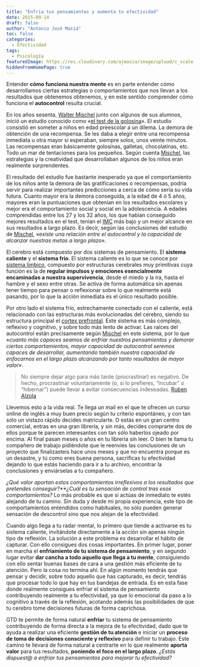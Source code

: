 ```yaml
---
title: "Enfria tus pensamientos y aumenta tu efectividad"
date: 2015-09-14
draft: false
author: "Antonio José Masiá"
toc: false
categories:
  - Efectividad
tags:
  - Psicología
featuredImage: https://res.cloudinary.com/ajmasia/image/upload/c_scale,q_auto:low,w_800/v1611162919/blog/posts/enfria-tus-pensamientos-y-aumenta-tu-efectividad.jpg
hiddenFromHomePage: true
---
```


Entender **cómo funciona nuestra mente** es en parte entender cómo desarrollamos ciertas estrategias o comportamientos que nos llevan a los resultados que obtenemos obtenemos, y en este sentido comprender cómo funciona el **autocontrol** resulta crucial.

En los años sesenta, [Walter Mischel](https://es.wikipedia.org/wiki/Walter_Mischel) junto con algunos de sus alumnos, inició un estudio conocido como «[el test de la golosina](http://amzn.to/1glJOVN)». El estudio consistió en someter a niños en edad preescolar a un dilema. La demora de obtención de una recompensa. Se les daba a elegir entre una recompensa inmediata u otra mayor si esperaban, siempre solos, unos veinte minutos. Las recompensas eran básicamente golosinas, galletas, chocolatinas, etc. Todo un mar de tentaciones para los pequeños. Según cuenta [Mischel](https://es.wikipedia.org/wiki/Walter_Mischel), las estrategias y la creatividad que desarrollaban algunos de los niños eran realmente sorprendentes.

El resultado del estudio fue bastante inesperado ya que el comportamiento de los niños ante la demora de las gratificaciones o recompensas, podría servir para realizar importantes predicciones a cerca de cómo sería su vida futura. Cuanto mayor era la demora conseguida, a la edad de 4 ó 5 años, mayores eran la puntuaciones que obtenían en los resultados escolares y mejor era el comportamiento social y social en la adolescencia. A edades comprendidas entre los 27 y los 32 años, los que habían conseguido mejores resultados en el test, tenían el [IMC](https://es.wikipedia.org/wiki/%C3%8Dndice_de_masa_corporal) más bajo y un mejor alcance en sus resultados a largo plazo. Es decir, según las conclusiones del estudio de [Mischel](https://es.wikipedia.org/wiki/Walter_Mischel), «e*xiste una relación entre el autocontrol y la capacidad de alcanzar nuestras metas a largo plazo*».

El cerebro está compuesto por dos sistemas de pensamiento. El **sistema caliente** y el **sistema frío**. El sistema caliente es lo que se conoce por [sistema límbico](https://es.wikipedia.org/wiki/Sistema_l%C3%ADmbico), compuesto por estructuras cerebrales muy primitivas cuya función es la de **regular impulsos y emociones esencialmente encaminadas a nuestra supervivencia**, desde el miedo y la ira, hasta el hambre y el sexo entre otras. Se activa de forma automática sin apenas tener tiempo para pensar o reflexionar sobre lo que realmente está pasando, por lo que la acción inmediata es el único resultado posible.

Por otro lado el sistema frío, estrechamente conectado con el caliente, está relacionado con las estructuras más evolucionadas del cerebro, siendo su estructura principal el [cortex prefrontal](https://es.wikipedia.org/wiki/Corteza_prefrontal). Este sistema es más complejo, reflexivo y cognitivo, y sobre todo más lento de activar. Las raíces del autocontrol están precisamente según [Mischel](https://es.wikipedia.org/wiki/Walter_Mischel) en este sistema, por lo que «_cuanto más capaces seamos de enfriar nuestros pensamientos y demorar ciertos comportamientos, mayor capacidad de autocontrol seremos capaces de desarrollar, aumentando también nuestra capacidad de enfocarnos en el largo plazo alcanzando por tanto resultados de mayor valor_».

> No siempre dejar algo para más tarde (procrastinar) es negativo. De hecho, procrastinar voluntariamente (o, si lo prefieres, “incubar” o “hibernar”) puede llevar a evitar consecuencias indeseadas. [Ruben Alzola](https://twitter.com/marladif)

Llevemos esto a la vida real. Te llega un mail en el que te ofrecen un curso online de inglés a muy buen precio según tu criterio espontáneo, y con tan sólo un vistazo rápido decides matricularte. O estás en un gran centro comercial, entras en una gran librería, y sin más, decides comprarte dos de ellos porque te parecen interesantes con tan sólo haberlos ojeado por encima. Al final pasan meses o años en tu librería sin leer. O bien te llama tu compañero de trabajo pidiéndote que le reenvíes las conclusiones de un proyecto que finalizasteis hace unos meses y que no encuentra porque es un desastre, y tú como eres buena persona, sacrificas tu efectividad dejando lo que estás haciendo para ir a tu archivo, encontrar la conclusiones y enviárselas a tu compañero.

_¿Qué valor aportan estos comportamientos irreflexivos a los resultados que pretendes conseguir?\*\*¿Cuál es tu sensación de control tras esos comportamientos?_ Lo más probable es que si actúas de inmediato te estés alejando de tu camino. Sin duda y desde mi propia experiencia, este tipo de comportamientos entendidos como habituales, no sólo pueden generar sensación de descontrol sino que nos alejan de la efectividad.

Cuando algo llega a tu radar mental, lo primero que tiende a activarse es tu sistema caliente, invitándote directamente a la acción sin apenas ningún tipo de reflexión. La solución a este problema es desarrollar el hábito de capturar. Con ello consigues dos cosas importantes. En primer lugar, poner en marcha el **enfriamiento de tu sistema de pensamiento**, y en segundo lugar evitar **dar cancha a todo aquello que llega a tu mente**, consiguiendo con ello sentar buenas bases de cara a una gestión más eficiente de tu atención. Pero la cosa no termina ahí. En algún momento tendrás que pensar y decidir, sobre todo aquello que has capturado, es decir, tendrás que procesar todo lo que hay en tus bandejas de entrada. Es en esta fase donde realmente consigues enfriar el sistema de pensamiento contribuyendo realmente a tu efectividad, ya que lo emocional da paso a lo cognitivo a través de la reflexión, acotando además las posibilidades de que tu cerebro tome decisiones futuras de forma caprichosa.

GTD te permite de forma natural **enfriar** tu sistema de pensamiento contribuyendo de forma directa a la mejora de tu efectividad, dado que te ayuda a realizar una eficiente **gestión de tu atención** e iniciar un **proceso de toma de decisiones consciente y reflexivo** para definir tu trabajo. Este camino te llevará de forma natural a centrarte en lo que realmente **aporta valor** para tus resultados, **poniendo el foco en el largo plazo**. _¿Estás dispuest@ a enfriar tus pensamientos para mejorar tu efectividad?_
